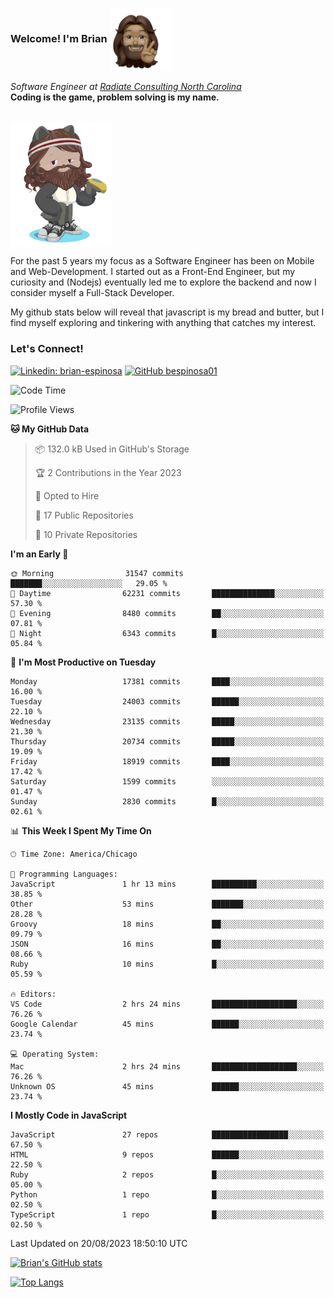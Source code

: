 ###  Welcome! I'm Brian <img align="center" src="https://github.com/bespinosa01/bespinosa01/blob/main/assets/peace-animoji.png" height="100" /></h2>
<p><em>Software Engineer at <a href="https://www.radiateconsulting.coop/north-carolina-tech-coop">Radiate Consulting North Carolina</a>
 <br/>
<!-- </br>Developer Consultant at <a href="https://codethedream.org/">Code The Dream</a> -->
</em> <b>Coding is the game, problem solving is my name.</b></p>

<br/>


 <img align="center" src="https://github.com/bespinosa01/bespinosa01/blob/main/assets/octo-me.png" height="200" /> 
 <p>
 For the past 5 years my focus as a Software Engineer has been on Mobile and Web-Development. I started out as a Front-End Engineer, but my curiosity and (Nodejs) eventually led me to explore the backend and now I consider myself a Full-Stack Developer.
</p>
<p>
 My github stats below will reveal that javascript is my bread and butter, but I find myself exploring and tinkering with anything that catches my interest. 
 </p>
 
 
### Let's Connect!

[![Linkedin: brian-espinosa](https://img.shields.io/badge/-brian--espinosa-blue?style=flat-square&logo=Linkedin&logoColor=white&link=https://www.linkedin.com/in/brian-espinosa/)](https://www.linkedin.com/in/brian-espinosa/)
[![GitHub bespinosa01](https://img.shields.io/github/followers/bespinosa01?label=follow&style=social)](https://github.com/bespinosa01)



<!--START_SECTION:waka-->
![Code Time](http://img.shields.io/badge/Code%20Time-1%2C283%20hrs%2010%20mins-blue)

![Profile Views](http://img.shields.io/badge/Profile%20Views-0-blue)

**🐱 My GitHub Data** 

> 📦 132.0 kB Used in GitHub's Storage 
 > 
> 🏆 2 Contributions in the Year 2023
 > 
> 💼 Opted to Hire
 > 
> 📜 17 Public Repositories 
 > 
> 🔑 10 Private Repositories 
 > 
**I'm an Early 🐤** 

```text
🌞 Morning                31547 commits       ███████░░░░░░░░░░░░░░░░░░   29.05 % 
🌆 Daytime                62231 commits       ██████████████░░░░░░░░░░░   57.30 % 
🌃 Evening                8480 commits        ██░░░░░░░░░░░░░░░░░░░░░░░   07.81 % 
🌙 Night                  6343 commits        █░░░░░░░░░░░░░░░░░░░░░░░░   05.84 % 
```
📅 **I'm Most Productive on Tuesday** 

```text
Monday                   17381 commits       ████░░░░░░░░░░░░░░░░░░░░░   16.00 % 
Tuesday                  24003 commits       ██████░░░░░░░░░░░░░░░░░░░   22.10 % 
Wednesday                23135 commits       █████░░░░░░░░░░░░░░░░░░░░   21.30 % 
Thursday                 20734 commits       █████░░░░░░░░░░░░░░░░░░░░   19.09 % 
Friday                   18919 commits       ████░░░░░░░░░░░░░░░░░░░░░   17.42 % 
Saturday                 1599 commits        ░░░░░░░░░░░░░░░░░░░░░░░░░   01.47 % 
Sunday                   2830 commits        █░░░░░░░░░░░░░░░░░░░░░░░░   02.61 % 
```


📊 **This Week I Spent My Time On** 

```text
🕑︎ Time Zone: America/Chicago

💬 Programming Languages: 
JavaScript               1 hr 13 mins        ██████████░░░░░░░░░░░░░░░   38.85 % 
Other                    53 mins             ███████░░░░░░░░░░░░░░░░░░   28.28 % 
Groovy                   18 mins             ██░░░░░░░░░░░░░░░░░░░░░░░   09.79 % 
JSON                     16 mins             ██░░░░░░░░░░░░░░░░░░░░░░░   08.66 % 
Ruby                     10 mins             █░░░░░░░░░░░░░░░░░░░░░░░░   05.59 % 

🔥 Editors: 
VS Code                  2 hrs 24 mins       ███████████████████░░░░░░   76.26 % 
Google Calendar          45 mins             ██████░░░░░░░░░░░░░░░░░░░   23.74 % 

💻 Operating System: 
Mac                      2 hrs 24 mins       ███████████████████░░░░░░   76.26 % 
Unknown OS               45 mins             ██████░░░░░░░░░░░░░░░░░░░   23.74 % 
```

**I Mostly Code in JavaScript** 

```text
JavaScript               27 repos            █████████████████░░░░░░░░   67.50 % 
HTML                     9 repos             ██████░░░░░░░░░░░░░░░░░░░   22.50 % 
Ruby                     2 repos             █░░░░░░░░░░░░░░░░░░░░░░░░   05.00 % 
Python                   1 repo              █░░░░░░░░░░░░░░░░░░░░░░░░   02.50 % 
TypeScript               1 repo              █░░░░░░░░░░░░░░░░░░░░░░░░   02.50 % 
```




 Last Updated on 20/08/2023 18:50:10 UTC
<!--END_SECTION:waka-->


<!--  Github STATS -->
[![Brian's GitHub stats](https://github-readme-stats.vercel.app/api?username=bespinosa01&hide=stars,contribs&count_private=true&show_icons=true)](https://github.com/anuraghazra/github-readme-stats)

[![Top Langs](https://github-readme-stats.vercel.app/api/top-langs/?username=bespinosa01&layout=compact)](https://github.com/anuraghazra/github-readme-stats)



<!--
**bespinosa01/bespinosa01** is a ✨ _special_ ✨ repository because its `README.md` (this file) appears on your GitHub profile.

Here are some ideas to get you started:

- 🔭 I’m currently working on ...
- 🌱 I’m currently learning ...
- 👯 I’m looking to collaborate on ...
- 🤔 I’m looking for help with ...
- 💬 Ask me about ...
- 📫 How to reach me: ...
- 😄 Pronouns: ...
- ⚡ Fun fact: ...
-->
